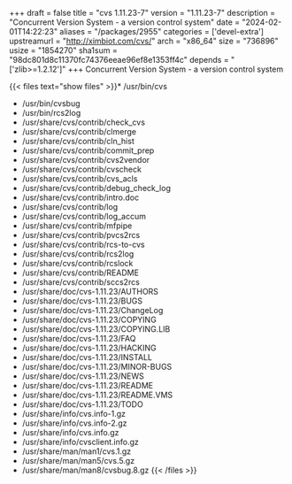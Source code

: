+++
draft = false
title = "cvs 1.11.23-7"
version = "1.11.23-7"
description = "Concurrent Version System - a version control system"
date = "2024-02-01T14:22:23"
aliases = "/packages/2955"
categories = ['devel-extra']
upstreamurl = "http://ximbiot.com/cvs/"
arch = "x86_64"
size = "736896"
usize = "1854270"
sha1sum = "98dc801d8c11370fc74376eeae96ef8e1353ff4c"
depends = "['zlib>=1.2.12']"
+++
Concurrent Version System - a version control system

{{< files text="show files" >}}* /usr/bin/cvs
* /usr/bin/cvsbug
* /usr/bin/rcs2log
* /usr/share/cvs/contrib/check_cvs
* /usr/share/cvs/contrib/clmerge
* /usr/share/cvs/contrib/cln_hist
* /usr/share/cvs/contrib/commit_prep
* /usr/share/cvs/contrib/cvs2vendor
* /usr/share/cvs/contrib/cvscheck
* /usr/share/cvs/contrib/cvs_acls
* /usr/share/cvs/contrib/debug_check_log
* /usr/share/cvs/contrib/intro.doc
* /usr/share/cvs/contrib/log
* /usr/share/cvs/contrib/log_accum
* /usr/share/cvs/contrib/mfpipe
* /usr/share/cvs/contrib/pvcs2rcs
* /usr/share/cvs/contrib/rcs-to-cvs
* /usr/share/cvs/contrib/rcs2log
* /usr/share/cvs/contrib/rcslock
* /usr/share/cvs/contrib/README
* /usr/share/cvs/contrib/sccs2rcs
* /usr/share/doc/cvs-1.11.23/AUTHORS
* /usr/share/doc/cvs-1.11.23/BUGS
* /usr/share/doc/cvs-1.11.23/ChangeLog
* /usr/share/doc/cvs-1.11.23/COPYING
* /usr/share/doc/cvs-1.11.23/COPYING.LIB
* /usr/share/doc/cvs-1.11.23/FAQ
* /usr/share/doc/cvs-1.11.23/HACKING
* /usr/share/doc/cvs-1.11.23/INSTALL
* /usr/share/doc/cvs-1.11.23/MINOR-BUGS
* /usr/share/doc/cvs-1.11.23/NEWS
* /usr/share/doc/cvs-1.11.23/README
* /usr/share/doc/cvs-1.11.23/README.VMS
* /usr/share/doc/cvs-1.11.23/TODO
* /usr/share/info/cvs.info-1.gz
* /usr/share/info/cvs.info-2.gz
* /usr/share/info/cvs.info.gz
* /usr/share/info/cvsclient.info.gz
* /usr/share/man/man1/cvs.1.gz
* /usr/share/man/man5/cvs.5.gz
* /usr/share/man/man8/cvsbug.8.gz
{{< /files >}}